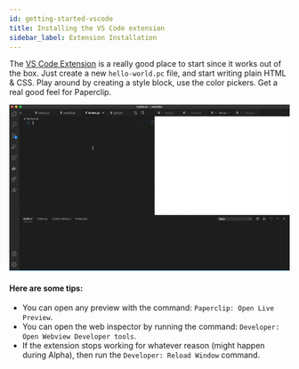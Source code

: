 ```yaml
---
id: getting-started-vscode
title: Installing the VS Code extension
sidebar_label: Extension Installation
---
```


The [VS Code Extension](https://marketplace.visualstudio.com/items?itemName=crcn.paperclip-vscode) is a really good place to start since it works out of the box. Just create a new `hello-world.pc` file, and start writing plain HTML & CSS. Play around by creating a style block, use the color pickers.  Get a real good feel for Paperclip. 

![alt Realtime editing](/img/button-demo.gif)

#### Here are some tips:

- You can open any preview with the command: `Paperclip: Open Live Preview`.
- You can open the web inspector by running the command: `Developer: Open Webview Developer tools`.
- If the extension stops working for whatever reason (might happen during Alpha), then run the `Developer: Reload Window` command. 

